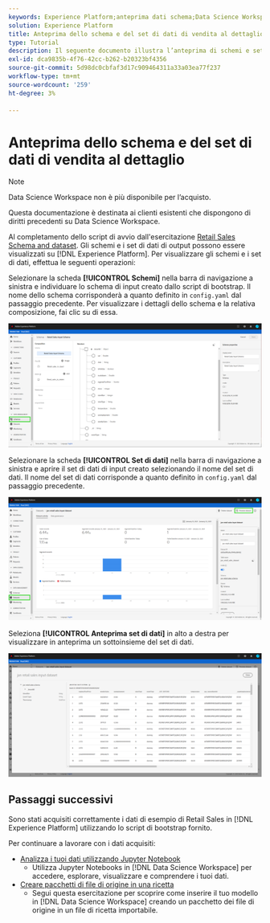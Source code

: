 ```yaml
---
keywords: Experience Platform;anteprima dati schema;Data Science Workspace;argomenti popolari
solution: Experience Platform
title: Anteprima dello schema e del set di dati di vendita al dettaglio
type: Tutorial
description: Il seguente documento illustra l’anteprima di schemi e set di dati su Adobe Experience Platform.
exl-id: dca9835b-4f76-42cc-b262-b20323bf4356
source-git-commit: 5d98dc0cbfaf3d17c909464311a33a03ea77f237
workflow-type: tm+mt
source-wordcount: '259'
ht-degree: 3%

---
```


# Anteprima dello schema e del set di dati di vendita al dettaglio

>[!NOTE]
>
>Data Science Workspace non è più disponibile per l’acquisto.
>
>Questa documentazione è destinata ai clienti esistenti che dispongono di diritti precedenti su Data Science Workspace.

Al completamento dello script di avvio dall&#39;esercitazione [Retail Sales Schema and dataset](./create-retails-sales-dataset.md). Gli schemi e i set di dati di output possono essere visualizzati su [!DNL Experience Platform]. Per visualizzare gli schemi e i set di dati, effettua le seguenti operazioni:

Selezionare la scheda **[!UICONTROL Schemi]** nella barra di navigazione a sinistra e individuare lo schema di input creato dallo script di bootstrap. Il nome dello schema corrisponderà a quanto definito in `config.yaml` dal passaggio precedente. Per visualizzare i dettagli dello schema e la relativa composizione, fai clic su di essa.

![](../images/models-recipes/access-data/schema.PNG)

Selezionare la scheda **[!UICONTROL Set di dati]** nella barra di navigazione a sinistra e aprire il set di dati di input creato selezionando il nome del set di dati. Il nome del set di dati corrisponde a quanto definito in `config.yaml` dal passaggio precedente.

![](../images/models-recipes/access-data/dataset.PNG)

Seleziona **[!UICONTROL Anteprima set di dati]** in alto a destra per visualizzare in anteprima un sottoinsieme del set di dati.

![](../images/models-recipes/access-data/preview.PNG)

## Passaggi successivi

Sono stati acquisiti correttamente i dati di esempio di Retail Sales in [!DNL Experience Platform] utilizzando lo script di bootstrap fornito.

Per continuare a lavorare con i dati acquisiti:
- [Analizza i tuoi dati utilizzando Jupyter Notebook](../jupyterlab/analyze-your-data.md)
   - Utilizza Jupyter Notebooks in [!DNL Data Science Workspace] per accedere, esplorare, visualizzare e comprendere i tuoi dati.
- [Creare pacchetti di file di origine in una ricetta](./package-source-files-recipe.md)
   - Segui questa esercitazione per scoprire come inserire il tuo modello in [!DNL Data Science Workspace] creando un pacchetto dei file di origine in un file di ricetta importabile.
